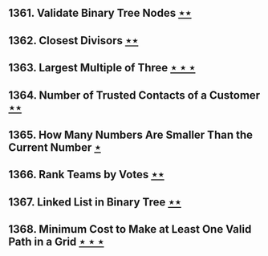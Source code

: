 ## 1361. Validate Binary Tree Nodes [$\star\star$](https://leetcode.com/problems/validate-binary-tree-nodes)

## 1362. Closest Divisors [$\star\star$](https://leetcode.com/problems/closest-divisors)

## 1363. Largest Multiple of Three [$\star\star\star$](https://leetcode.com/problems/largest-multiple-of-three)

## 1364. Number of Trusted Contacts of a Customer [$\star\star$](https://leetcode.com/problems/number-of-trusted-contacts-of-a-customer)

## 1365. How Many Numbers Are Smaller Than the Current Number [$\star$](https://leetcode.com/problems/how-many-numbers-are-smaller-than-the-current-number)

## 1366. Rank Teams by Votes [$\star\star$](https://leetcode.com/problems/rank-teams-by-votes)

## 1367. Linked List in Binary Tree [$\star\star$](https://leetcode.com/problems/linked-list-in-binary-tree)

## 1368. Minimum Cost to Make at Least One Valid Path in a Grid [$\star\star\star$](https://leetcode.com/problems/minimum-cost-to-make-at-least-one-valid-path-in-a-grid)

